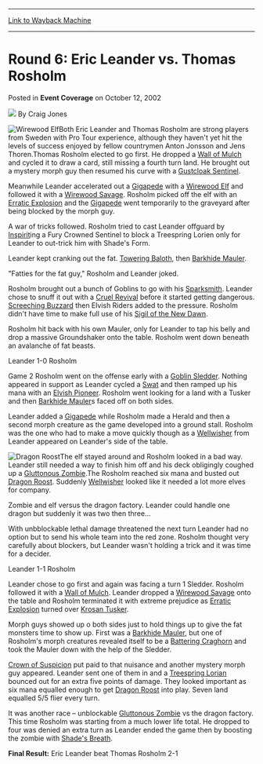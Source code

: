 
---
[Link to Wayback Machine](https://web.archive.org/web/20220811150552/https://magic.wizards.com/en/articles/archive/event-coverage/round-6-eric-leander-vs-thomas-rosholm-2002-10-12)

[_metadata_:author]:- "Craig Jones"
[_metadata_:description]:- "Both Eric Leander and Thomas Rosholm are strong players from Sweden with Pro Tour experience, although they haven't yet hit the levels of success enjoyed by fellow countrymen Anton Jonsson and Jens Thoren.Thomas Rosholm elected to go first. He dropped a Wall of Mulch and cycled it to draw a card, still missing a fourth turn land. He brought out a mystery morph guy then resumed"
[_metadata_:generator]:- "Drupal 7 (http://drupal.org)"
[_metadata_:node]:- "773596"
[_metadata_:publish_date]:- "2002-10-12"
[_metadata_:source]:- "div-main-content"
[_metadata_:title]:- "Round 6: Eric Leander vs. Thomas Rosholm"
[_metadata_:wayback_capture_timestamp]:- "2022-08-11 15:05:52"
[_metadata_:wayback_raw_url]:- "https://web.archive.org/web/20220811150552id_/https://magic.wizards.com/en/articles/archive/event-coverage/round-6-eric-leander-vs-thomas-rosholm-2002-10-12"
[_metadata_:wayback_url]:- "https://magic.wizards.com/en/articles/archive/event-coverage/round-6-eric-leander-vs-thomas-rosholm-2002-10-12"
---


Round 6: Eric Leander vs. Thomas Rosholm
========================================



 Posted in **Event Coverage**
 on October 12, 2002 






![](https://media.magic.wizards.com/styles/auth_small/public/images/person/Craig-Jones-Author-Photo-150x150_0.jpg)
By Craig Jones











![Wirewood Elf](http://gatherer.wizards.com/Handlers/Image.ashx?type=card&name=Wirewood+Elf)Both Eric Leander and Thomas Rosholm are strong players from Sweden with Pro Tour experience, although they haven't yet hit the levels of success enjoyed by fellow countrymen Anton Jonsson and Jens Thoren.Thomas Rosholm elected to go first. He dropped a [Wall of Mulch](https://gatherer.wizards.com/Pages/Card/Details.aspx?name=Wall+of+Mulch) and cycled it to draw a card, still missing a fourth turn land. He brought out a mystery morph guy then resumed his curve with a [Gustcloak Sentinel](https://gatherer.wizards.com/Pages/Card/Details.aspx?name=Gustcloak+Sentinel).

Meanwhile Leander accelerated out a [Gigapede](https://gatherer.wizards.com/Pages/Card/Details.aspx?name=Gigapede) with a [Wirewood Elf](https://gatherer.wizards.com/Pages/Card/Details.aspx?name=Wirewood+Elf) and followed it with a [Wirewood Savage](https://gatherer.wizards.com/Pages/Card/Details.aspx?name=Wirewood+Savage). Rosholm picked off the elf with an [Erratic Explosion](https://gatherer.wizards.com/Pages/Card/Details.aspx?name=Erratic+Explosion) and the [Gigapede](https://gatherer.wizards.com/Pages/Card/Details.aspx?name=Gigapede) went temporarily to the graveyard after being blocked by the morph guy.

A war of tricks followed. Rosholm tried to cast Leander offguard by [Inspirit](https://gatherer.wizards.com/Pages/Card/Details.aspx?name=Inspirit)ing a Fury Crowned Sentinel to block a Treespring Lorien only for Leander to out-trick him with Shade's Form.

Leander kept cranking out the fat. [Towering Baloth](https://gatherer.wizards.com/Pages/Card/Details.aspx?name=Towering+Baloth), then [Barkhide Mauler](https://gatherer.wizards.com/Pages/Card/Details.aspx?name=Barkhide+Mauler).

"Fatties for the fat guy," Rosholm and Leander joked.

Rosholm brought out a bunch of Goblins to go with his [Sparksmith](https://gatherer.wizards.com/Pages/Card/Details.aspx?name=Sparksmith). Leander chose to snuff it out with a [Cruel Revival](https://gatherer.wizards.com/Pages/Card/Details.aspx?name=Cruel+Revival) before it started getting dangerous. [Screeching Buzzard](https://gatherer.wizards.com/Pages/Card/Details.aspx?name=Screeching+Buzzard) then Elvish Riders added to the pressure. Rosholm didn't have time to make full use of his [Sigil of the New Dawn](https://gatherer.wizards.com/Pages/Card/Details.aspx?name=Sigil+of+the+New+Dawn).

Rosholm hit back with his own Mauler, only for Leander to tap his belly and drop a massive Groundshaker onto the table. Rosholm went down beneath an avalanche of fat beasts.

Leander 1-0 Rosholm

Game 2 Rosholm went on the offense early with a [Goblin Sledder](https://gatherer.wizards.com/Pages/Card/Details.aspx?name=Goblin+Sledder). Nothing appeared in support as Leander cycled a [Swat](https://gatherer.wizards.com/Pages/Card/Details.aspx?name=Swat) and then ramped up his mana with an [Elvish Pioneer](https://gatherer.wizards.com/Pages/Card/Details.aspx?name=Elvish+Pioneer). Rosholm went looking for a land with a Tusker and then [Barkhide Mauler](https://gatherer.wizards.com/Pages/Card/Details.aspx?name=Barkhide+Mauler)s faced off on both sides.

Leander added a [Gigapede](https://gatherer.wizards.com/Pages/Card/Details.aspx?name=Gigapede) while Rosholm made a Herald and then a second morph creature as the game developed into a ground stall. Rosholm was the one who had to make a move quickly though as a [Wellwisher](https://gatherer.wizards.com/Pages/Card/Details.aspx?name=Wellwisher) from Leander appeared on Leander's side of the table.

![Dragon Roost](http://gatherer.wizards.com/Handlers/Image.ashx?type=card&name=Dragon+Roost)The elf stayed around and Rosholm looked in a bad way. Leander still needed a way to finish him off and his deck obligingly coughed up a [Gluttonous Zombie](https://gatherer.wizards.com/Pages/Card/Details.aspx?name=Gluttonous+Zombie).The Rosholm reached six mana and busted out [Dragon Roost](https://gatherer.wizards.com/Pages/Card/Details.aspx?name=Dragon+Roost). Suddenly [Wellwisher](https://gatherer.wizards.com/Pages/Card/Details.aspx?name=Wellwisher) looked like it needed a lot more elves for company.

Zombie and elf versus the dragon factory. Leander could handle one dragon but suddenly it was two then three...

With unbblockable lethal damage threatened the next turn Leander had no option but to send his whole team into the red zone. Rosholm thought very carefully about blockers, but Leander wasn't holding a trick and it was time for a decider.

Leander 1-1 Rosholm

Leander chose to go first and again was facing a turn 1 Sledder. Rosholm followed it with a [Wall of Mulch](https://gatherer.wizards.com/Pages/Card/Details.aspx?name=Wall+of+Mulch). Leander dropped a [Wirewood Savage](https://gatherer.wizards.com/Pages/Card/Details.aspx?name=Wirewood+Savage) onto the table and Rosholm terminated it with extreme prejudice as [Erratic Explosion](https://gatherer.wizards.com/Pages/Card/Details.aspx?name=Erratic+Explosion) turned over [Krosan Tusker](https://gatherer.wizards.com/Pages/Card/Details.aspx?name=Krosan+Tusker).

Morph guys showed up o both sides just to hold things up to give the fat monsters time to show up. First was a [Barkhide Mauler](https://gatherer.wizards.com/Pages/Card/Details.aspx?name=Barkhide+Mauler), but one of Rosholm's morph creatures revealed itself to be a [Battering Craghorn](https://gatherer.wizards.com/Pages/Card/Details.aspx?name=Battering+Craghorn) and took the Mauler down with the help of the Sledder.

[Crown of Suspicion](https://gatherer.wizards.com/Pages/Card/Details.aspx?name=Crown+of+Suspicion) put paid to that nuisance and another mystery morph guy appeared. Leander sent one of them in and a [Treespring Lorian](https://gatherer.wizards.com/Pages/Card/Details.aspx?name=Treespring+Lorian) bounced out for an extra five points of damage. They looked important as six mana equalled enough to get [Dragon Roost](https://gatherer.wizards.com/Pages/Card/Details.aspx?name=Dragon+Roost) into play. Seven land equalled 5/5 flier every turn.

It was another race – unblockable [Gluttonous Zombie](https://gatherer.wizards.com/Pages/Card/Details.aspx?name=Gluttonous+Zombie) vs the dragon factory. This time Rosholm was starting from a much lower life total. He dropped to four was denied an extra turn as Leander ended the game then by boosting the zombie with [Shade's Breath](https://gatherer.wizards.com/Pages/Card/Details.aspx?name=Shade%27s+Breath).

**Final Result:** Eric Leander beat Thomas Rosholm 2-1







